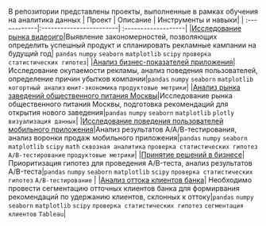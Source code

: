 В репозитории представлены проекты, выполненные в рамках обучения на аналитика данных
| Проект       | Описание                | Инструменты и навыки|
| :------------|:------------------------| :-------------------|
|[Исследование рынка видеоигр](https://github.com/Anastasiamay/Study_projects/tree/main/Games)|Выявление закономерностей, позволяющих определить успешный продукт и спланировать рекламные кампании на будущий год| `pandas` `numpy` `seaborn` `matplotlib` `scipy` `проверка статистических гипотез`|
|[Анализ бизнес-показателей приложения](https://github.com/Anastasiamay/Study_projects/tree/main/Business_performance_analysis)|Исследование окупаемости рекламы, анализ поведения пользователей, определение причин убытков компании|`pandas` `numpy` `seaborn` `matplotlib` `когортный анализ` `юнит-экономика` `продуктовые метрики`|
|[Анализ рынка заведений общественного питания Москвы](https://github.com/Anastasiamay/Study_projects/tree/main/Catering_establishment)|Исследование рынка общественного питания Москвы, подготовка рекомендаций для открытия нового заведения|`pandas` `numpy` `seaborn` `matplotlib` `plotly` `визуализация данных`|
|[Исследование поведения пользователей мобильного приложения](https://github.com/Anastasiamay/Study_projects/tree/main/Mobile_app_users_behavior)|Анализ результатов А/А/В-тестирования, анализ воронки продаж мобильного приложения|`pandas` `numpy` `seaborn` `matplotlib` `scipy` `math` `сквозная аналитика` `проверка статистических гипотез` `A/B-тестирование` `продуктовые метрики`|
|[Принятие решений в бизнесе](https://github.com/Anastasiamay/Study_projects/blob/main/a_b_testing)|Приоритизация гипотез для проведения A/B-теста, анализ результатов A/B-теста|`pandas` `numpy` `seaborn` `matplotlib` `scipy` `проверка статистических гипотез` `A/B-тестирование` |
|[Анализ оттока клиентов банка](https://github.com/Anastasiamay/Study_projects/blob/main/outflow_of_bank_customers)| Необходимо провести сегментацию отточных клиентов банка для формирвания рекомендаций по удержанию клиентов, склонных к оттоку|`pandas` `numpy` `seaborn` `matplotlib` `scipy` `проверка статистических гипотез` `сегментация клиентов` `Tableau`|


